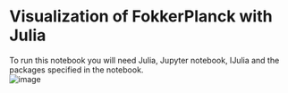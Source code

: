 # Visualization of FokkerPlanck with Julia  
To run this notebook you will need Julia, Jupyter notebook, IJulia and the packages specified in the notebook.  
![image](https://github.com/user-attachments/assets/ab918c00-f47e-4287-98ed-478171f802b7)


